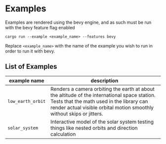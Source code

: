 # Examples

Examples are rendered using the bevy engine, and as such must be run with the bevy feature flag enabled

```
cargo run --example <example_name> --features bevy
```

Replace `<example_name>` with the name of the example you wish to run in order to run it with bevy.

## List of Examples

example name      | description
------------------|-------------
`low_earth_orbit` | Renders a camera orbiting the earth at about the altitude of the international space station. Tests that the math used in the library can render actual visible orbital motion smoothly without skips or jitters.
`solar_system`    | Interactive model of the solar system testing things like nested orbits and direction calculation